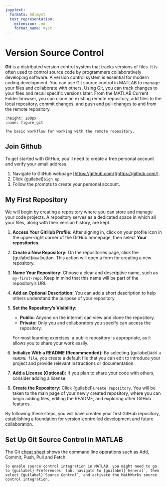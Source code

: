 ```yaml
---
jupytext:
  formats: md:myst
  text_representation:
    extension: .md
    format_name: myst
---
```


# Version Source Control

**Git** is a distributed version control system that tracks versions of files. It is often used to control source code by programmers collaboratively developing software. A version control system is essential for modern coding development. You can use Git source control in MATLAB to manage your files and collaborate with others. Using Git, you can track changes to your files and recall specific versions later. From the MATLAB Current Folder browser, you can clone an existing remote repository, add files to the local repository, commit changes, and push and pull changes to and from the remote repository.


```{figure} _static/fig2-1.png
:height: 200px
:name: figure_git

The basic workflow for working with the remote repository.
```

## Join Github

To get started with GitHub, you'll need to create a free personal account and verify your email address.

1. Navigate to GitHub webpage [https://github.com/](https://github.com/).
2. Click {guilabel}`Sign up`.
3. Follow the prompts to create your personal account.

## My First Repository

We will begin by creating a repository where you can store and manage your code projects. A repository serves as a dedicated space in which all your files, along with their version history, are kept.

1. **Access Your GitHub Profile:**
   After signing in, click on your profile icon in the upper-right corner of the GitHub homepage, then select **Your repositories**.

2. **Create a New Repository:**
   On the repositories page, click the {guilabel}`New` button. This action will open a form for creating a new repository.

3. **Name Your Repository:**
   Choose a clear and descriptive name, such as `my-first-repo`. Keep in mind that this name will be part of the repository’s URL.

4. **Add an Optional Description:**
   You can add a short description to help others understand the purpose of your repository.

5. **Set the Repository’s Visibility:**

   - **Public:** Anyone on the internet can view and clone the repository.
   - **Private:** Only you and collaborators you specify can access the repository.

   For most learning exercises, a public repository is appropriate, as it allows you to share your work easily.

6. **Initialize With a README (Recommended):**
   By selecting {guilabel}`Add a README file`, you create a default file that you can edit to introduce your project and provide relevant instructions or documentation.

7. **Add a License (Optional):**
   If you plan to share your code with others, consider adding a license.

8. **Create the Repository:**
   Click {guilabel}`Create repository`. You will be taken to the main page of your newly created repository, where you can begin adding files, editing the README, and exploring other GitHub features.

By following these steps, you will have created your first GitHub repository, establishing a foundation for version-controlled development and future collaboration.

## Set Up Git Source Control in MATLAB

The Git [cheat sheet](https://education.github.com/git-cheat-sheet-education.pdf) shows the command line operations such as Add, Commit, Push, Pull and Fetch.

```{tip}
To enable source control integration in MATLAB, you might need to go to {guilabel}`Preferences` tab, navigate to {guilabel}`General`, then select {guilabel}`Source Control`, and activate the MathWorks source control integration.
```

